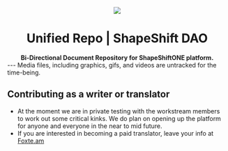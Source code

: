 <p align="center">
  <a href="https://voice.shapeshift.one">
    <img src="etc/wslogo-dark.png" />
  </a>
  <h1 align="center">Unified Repo | ShapeShift DAO</h1>
  <div align="center">
    <strong>Bi-Directional Document Repository for ShapeShiftONE platform. </strong>
  </div>
---
Media files, including graphics, gifs, and videos are untracked for the time-being. 

## Contributing as a writer or translator

- At the moment we are in private testing with the workstream members to work out some critical kinks. We do plan on opening up the platform for anyone and everyone in the near to mid future.
- If you are interested in becoming a paid translator, leave your info at [Foxte.am](https://foxte.am)

